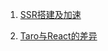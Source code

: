 1. [SSR搭建及加速](https://github.com/aiyayao/aiyayao-blog/issues/1)

2. [Taro与React的差异](https://github.com/aiyayao/aiyayao-blog/issues/2)
